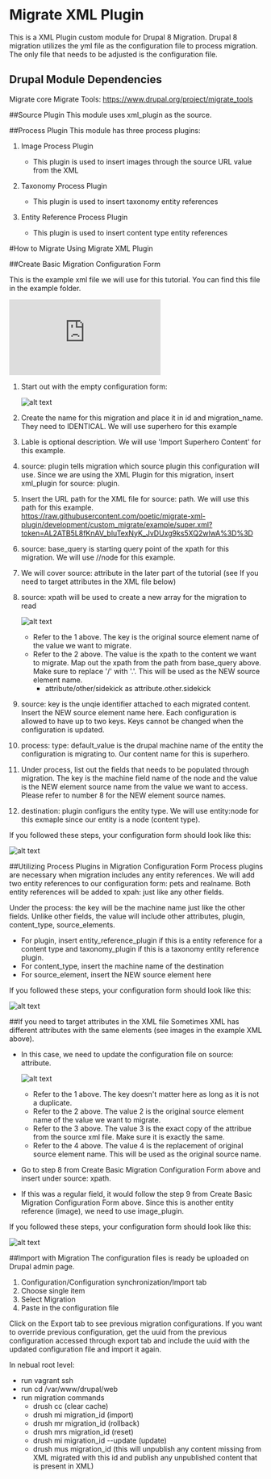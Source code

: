 # Migrate XML Plugin
This is a XML Plugin custom module for Drupal 8 Migration.  Drupal 8 migration utilizes the yml file as the configuration file to process migration.  The only file that needs to be adjusted is the configuration file.  

## Drupal Module Dependencies
Migrate core
Migrate Tools: https://www.drupal.org/project/migrate_tools

##Source Plugin
This module uses xml_plugin as the source.  

##Process Plugin
This module has three process plugins:

1. Image Process Plugin
   * This plugin is used to insert images through the source URL value from the XML

2. Taxonomy Process Plugin
   * This plugin is used to insert taxonomy entity references 

3. Entity Reference Process Plugin
   * This plugin is used to insert content type entity references

#How to Migrate Using Migrate XML Plugin

##Create Basic Migration Configuration Form

This is the example xml file we will use for this tutorial.  You can find this file in the example folder.

![alt text](https://raw.githubusercontent.com/poetic/migrate-xml-plugin/development/custom_migrate/example/super.xml?token=AL2ATALsKurARWb8M6qD6puXu9Y9nIheks5XQ5NowA%3D%3D "")

1. Start out with the empty configuration form:

   ![alt text](https://raw.githubusercontent.com/poetic/migrate-xml-plugin/development/README%20Screenshots/ss21.png?token=AL2ATFyrF4G2ymE4R7eNuAIvuKwGf3okks5XQ2bEwA%3D%3D "")

2. Create the name for this migration and place it in id and migration_name.  They need to IDENTICAL. We will use superhero for this example
3. Lable is optional description.  We will use 'Import Superhero Content' for this example.
4. source: plugin tells migration which source plugin this configuration will use.  Since we are using the XML Plugin for this  migration, insert xml_plugin for source: plugin.
5. Insert the URL path for the XML file for source: path.  We will use this path for this example.
   https://raw.githubusercontent.com/poetic/migrate-xml-plugin/development/custom_migrate/example/super.xml?token=AL2ATB5L8fKnAV_bluTexNyK_JvDUxg9ks5XQ2wlwA%3D%3D
6. source: base_query is starting query point of the xpath for this migration.  We will use //node for this example.
7. We will cover source: attribute in the later part of the tutorial (see If you need to target attributes in the XML file below)
8. source: xpath will be used to create a new array for the migration to read

   ![alt text](https://raw.githubusercontent.com/poetic/migrate-xml-plugin/development/README%20Screenshots/xpath%20screenshot.png?token=AL2ATDMwCixL2gsepmc7E-5Qhue3Lj61ks5XQ4BIwA%3D%3D "")

   * Refer to the 1 above.  The key is the original source element name of the value we want to migrate.  
   * Refer to the 2 above.  The value is the xpath to the content we want to migrate.  Map out the xpath from the path from base_query above. Make sure to replace '/' with '.'.  This will be used as the NEW source element name.
     - attribute/other/sidekick as attribute.other.sidekick
   
9. source: key is the unqie identifier attached to each migrated content.  Insert the NEW source element name here.  Each configuration is allowed to have up to two keys.  Keys cannot be changed when the configuration is updated.
10. process: type: default_value is the drupal machine name of the entity the configuration is migrating to. Our content name for this is superhero.
11. Under process, list out the fields that needs to be populated through migration. The key is the machine field name of the node and the value is the NEW element source name from the value we want to access.  Please refer to number 8 for the NEW element source names.
12. destination: plugin configurs the entity type.  We will use entity:node for this exmaple since our entity is a node (content type).

If you followed these steps, your configuration form should look like this:

![alt text](https://raw.githubusercontent.com/poetic/migrate-xml-plugin/development/README%20Screenshots/ss1.png?token=AL2ATNZjwGKdfzdCva5hll57EL_MzMGvks5XQ3_RwA%3D%3D "")


##Utilizing Process Plugins in Migration Configuration Form
Process plugins are necessary when migration includes any entity references.  We will add two entity references to our configuration form: pets and realname. Both entity references will be added to xpah: just like any other fields.

Under the process: the key will be the machine name just like the other fields.  Unlike other fields, the value will include other attributes, plugin, content_type, source_elements.
  * For plugin, insert entity_reference_plugin if this is a entity reference for a content type and taxonomy_plugin if this is a taxonomy entity reference plugin.
  * For content_type, insert the machine name of the destination
  * For source_element, insert the NEW source element here

If you followed these steps, your configuration form should look like this:

![alt text](https://raw.githubusercontent.com/poetic/migrate-xml-plugin/development/README%20Screenshots/ss2.png?token=AL2ATGe_0OT-pmKQKzdhsf5yat9iX-_zks5XQ4n5wA%3D%3D "")

##If you need to target attributes in the XML file
Sometimes XML has different attributes with the same elements (see images in the example XML above).  

* In this case, we need to update the configuration file on source: attribute.

  ![alt text](https://raw.githubusercontent.com/poetic/migrate-xml-plugin/development/README%20Screenshots/attribute%20example.png?token=AL2ATNnIY1uNEs8VVkjFKD4KuJRPHPBHks5XQ5biwA%3D%3D "")

  - Refer to the 1 above.  The key doesn't matter here as long as it is not a duplicate.
  - Refer to the 2 above.  The value 2 is the original source element name of the value we want to migrate.  
  - Refer to the 3 above.  The value 3 is the exact copy of the attribue from the source xml file. Make sure it is exactly the same.
  - Refer to the 4 above.  The value 4 is the replacement of original source element name.  This will be used as the original source name.

* Go to step 8 from Create Basic Migration Configuration Form above and insert under source: xpath.
* If this was a regular field, it would follow the step 9 from Create Basic Migration Configuration Form above.  Since this is another entity reference (image), we need to use image_plugin.  

If you followed these steps, your configuration form should look like this:

![alt text](https://raw.githubusercontent.com/poetic/migrate-xml-plugin/development/README%20Screenshots/ss3.png?token=AL2ATPc-WPSx0a1pqxebA4PGZPDCbfVOks5XQ5bFwA%3D%3D "")


##Import with Migration
The configuration files is ready be uploaded on Drupal admin page.

1. Configuration/Configuration synchronization/Import tab
2. Choose single item
3. Select Migration
4. Paste in the configuration file

Click on the Export tab to see previous migration configurations.  If you want to override previous configuration, get the uuid from the previous configuration accessed through export tab and include the uuid with the updated configuration file and import it again.

In nebual root level:

* run vagrant ssh
* run cd /var/www/drupal/web
* run migration commands
  - drush cc (clear cache)
  - drush mi migration_id (import)
  - drush mr migration_id (rollback)
  - drush mrs migration_id (reset)
  - drush mi migration_id --update (update)
  - drush mus migration_id (this will unpublish any content missing from XML migrated with this id and publish any unpublished content that is present in XML)